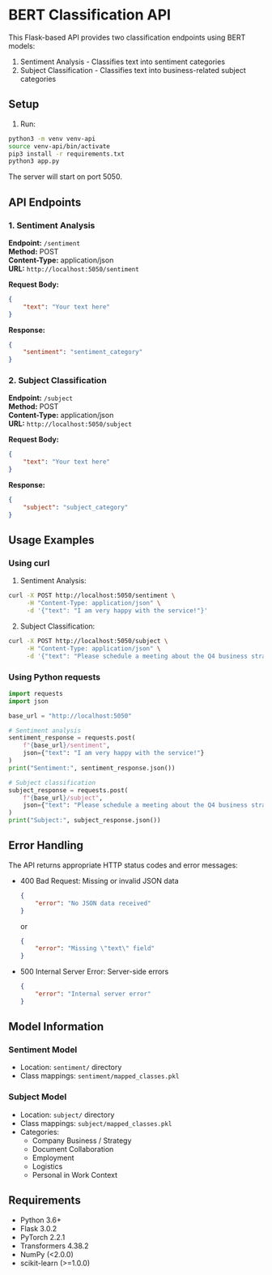 # BERT Classification API

This Flask-based API provides two classification endpoints using BERT models:
1. Sentiment Analysis - Classifies text into sentiment categories
2. Subject Classification - Classifies text into business-related subject categories

## Setup

1. Run:
```bash
python3 -m venv venv-api
source venv-api/bin/activate
pip3 install -r requirements.txt
python3 app.py
```

The server will start on port 5050.

## API Endpoints

### 1. Sentiment Analysis
**Endpoint:** `/sentiment`  
**Method:** POST  
**Content-Type:** application/json  
**URL:** `http://localhost:5050/sentiment`

**Request Body:**
```json
{
    "text": "Your text here"
}
```

**Response:**
```json
{
    "sentiment": "sentiment_category"
}
```

### 2. Subject Classification
**Endpoint:** `/subject`  
**Method:** POST  
**Content-Type:** application/json  
**URL:** `http://localhost:5050/subject`

**Request Body:**
```json
{
    "text": "Your text here"
}
```

**Response:**
```json
{
    "subject": "subject_category"
}
```

## Usage Examples

### Using curl

1. Sentiment Analysis:
```bash
curl -X POST http://localhost:5050/sentiment \
     -H "Content-Type: application/json" \
     -d '{"text": "I am very happy with the service!"}'
```

2. Subject Classification:
```bash
curl -X POST http://localhost:5050/subject \
     -H "Content-Type: application/json" \
     -d '{"text": "Please schedule a meeting about the Q4 business strategy."}'
```

### Using Python requests

```python
import requests
import json

base_url = "http://localhost:5050"

# Sentiment analysis
sentiment_response = requests.post(
    f"{base_url}/sentiment",
    json={"text": "I am very happy with the service!"}
)
print("Sentiment:", sentiment_response.json())

# Subject classification
subject_response = requests.post(
    f"{base_url}/subject",
    json={"text": "Please schedule a meeting about the Q4 business strategy."}
)
print("Subject:", subject_response.json())
```

## Error Handling

The API returns appropriate HTTP status codes and error messages:

- 400 Bad Request: Missing or invalid JSON data
  ```json
  {
      "error": "No JSON data received"
  }
  ```
  or
  ```json
  {
      "error": "Missing \"text\" field"
  }
  ```

- 500 Internal Server Error: Server-side errors
  ```json
  {
      "error": "Internal server error"
  }
  ```

## Model Information

### Sentiment Model
- Location: `sentiment/` directory
- Class mappings: `sentiment/mapped_classes.pkl`

### Subject Model
- Location: `subject/` directory
- Class mappings: `subject/mapped_classes.pkl`
- Categories:
  - Company Business / Strategy
  - Document Collaboration
  - Employment
  - Logistics
  - Personal in Work Context

## Requirements
- Python 3.6+
- Flask 3.0.2
- PyTorch 2.2.1
- Transformers 4.38.2
- NumPy (<2.0.0)
- scikit-learn (>=1.0.0) 